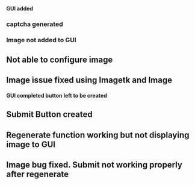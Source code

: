 #### GUI added

### captcha generated

### Image not added to GUI

## Not able to configure image

## Image issue fixed using Imagetk and Image

#### GUI completed button left to be created

## Submit Button created

## Regenerate function working but not displaying image to GUI

## Image bug fixed. Submit not working properly after regenerate
